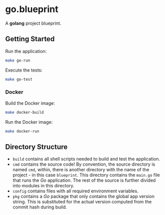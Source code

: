 # go.blueprint

A **golang** project blueprint.

## Getting Started

Run the application:
```bash
make go-run
```

Execute the tests:
```bash
make go-test
```

### Docker

Build the Docker image:
```bash
make docker-build
```

Run the Docker image:
```bash
make docker-run
```

## Directory Structure

- `build` contains all shell scripts needed to build and test the application.
- `cmd` contains the source code! By convention, the source directory is named `cmd`, within, there is another directory with the name of the project - in this case `blueprint`. This directory contains the `main.go` file that runs the *Go* application. The rest of the source is further divided into modules in this directory.
- `config` contains files with all required environment variables.
- `pkg` contains a *Go* package that only contains the global app version string. This is substituted for the actual version computed from the commit hash during build.

